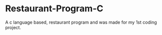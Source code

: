 # Restaurant-Program-C
A c language based, restaurant program and was made for my 1st coding project.
